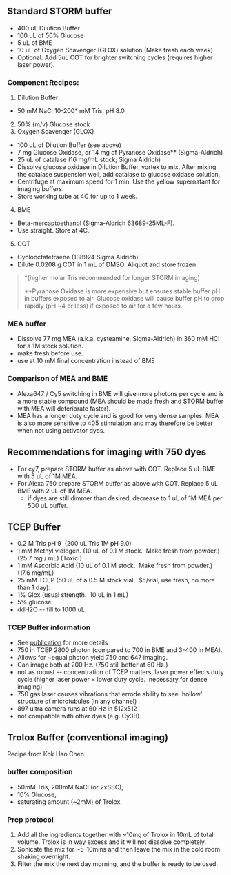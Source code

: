 
## Standard STORM buffer

*   400 uL Dilution Buffer
*   100 uL of 50% Glucose
*   5 uL of BME
*   10 uL of Oxygen Scavenger (GLOX) solution (Make fresh each week)
*   Optional: Add 5uL COT for brighter switching cycles (requires higher laser power).  

### Component Recipes:
1.  Dilution Buffer
  * 50 mM NaCl 10-200* mM Tris, pH 8.0
2.  50% (m/v) Glucose stock 
3.  Oxygen Scavenger (GLOX) 
   * 100 uL of Dilution Buffer (see above) 
   * 7 mg Glucose Oxidase, or 14 mg of Pyranose Oxidase** (Sigma-Aldrich) 
   * 25 uL of catalase (16 mg/mL stock; Sigma Aldrich) 
   * Dissolve glucose oxidase in Dilution Buffer, vortex to mix. After mixing the catalase suspension well, add catalase to glucose oxidase solution.
   * Centrifuge at maximum speed for 1 min.  Use the yellow supernatant for imaging buffers. 
   *  Store working tube at 4C for up to 1 week.
4.  BME
   * Beta-mercaptoethanol (Sigma-Aldrich 63689-25ML-F). 
   * Use straight.  Store at 4C. 
5.  COT 
   * Cyclooctatetraene (138924 Sigma Aldrich).  
   * Dilute 0.0208 g COT in 1 mL of DMSO.  Aliquot and store frozen


> *(higher molar Tris recommended for longer STORM imaging)
> 
> **Pyranose Oxidase is more expensive but ensures stable buffer pH in buffers exposed to air.  Glucose oxidase will cause buffer pH to drop rapidly (pH ~4 or less) if exposed to air for a few hours.  

### MEA buffer
* Dissolve 77 mg MEA (a.k.a. cysteamine, Sigma-Aldrich) in 360 mM HCl for a 1M stock solution.
* make fresh before use.
* use at 10 mM final concentration instead of BME 

### Comparison of MEA and BME
* Alexa647 / Cy5 switching in BME will give more photons per cycle and is a more stable compound (MEA should be made fresh and STORM buffer with MEA will deteriorate faster).  
* MEA has a longer duty cycle and is good for very dense samples.  MEA is also more sensitive to 405 stimulation and may therefore be better when not using activator dyes.  


## Recommendations for imaging with 750 dyes
* For cy7, prepare STORM buffer as above with COT.   Replace 5 uL BME with 5 uL of 1M MEA.
* For Alexa 750 prepare STORM buffer as above with COT. Replace 5 uL BME with 2 uL of 1M MEA.
   - if dyes are still dimmer than desired, decrease to 1 uL of 1M MEA per 500 uL buffer.  

## TCEP Buffer

*   0.2 M Tris pH 9  (200 uL Tris 1M pH 9.0)
*   1 mM Methyl viologen. (10 uL of 0.1 M stock.  Make fresh from powder.) (25.7 mg / mL)  (Toxic!)
*   1 mM Ascorbic Acid (10 uL of 0.1 M stock.  Make fresh from powder.)   (17.6 mg/mL)
*   25 mM TCEP (50 uL of a 0.5 M stock vial.  $5/vial, use fresh, no more than 1 day).
*   1% Glox (usual strength.  10 uL in 1 mL)
*   5% glucose
*   ddH2O -- fill to 1000 uL.

### TCEP Buffer information

*   See [publication][1] for more details
*   750 in TCEP 2800 photon (compared to 700 in BME and 3-400 in MEA).
*   Allows for ~equal photon yield 750 and 647 imaging.
*   Can image both at 200 Hz. (750 still better at 60 Hz.) 
*   not as robust -- concentration of TCEP matters, laser power effects duty cycle (higher laser power = lower duty cycle.  necessary for dense imaging)
*   750 gas laser causes vibrations that errode ability to see 'hollow' structure of microtubules (in any channel)
*   897 ultra camera runs at 60 Hz in 512x512 
*   not compatible with other dyes (e.g. Cy3B). 


 [1]: http://pubs.acs.org/doi/pdf/10.1021/ja3105279

## Trolox Buffer (conventional imaging)
Recipe from Kok Hao Chen
### buffer composition
* 50mM Tris, 200mM NaCl (or 2xSSC), 
* 10% Glucose, 
*  saturating amount (~2mM) of Trolox. 
  
### Prep protocol
1. Add all the ingredients together with ~10mg of Trolox in 10mL of total volume. Trolox is in way excess and it will not dissolve completely. 
2. Sonicate the mix for ~5-10mins and then leave the mix in the cold room shaking overnight. 
3. Filter the mix the next day morning, and the buffer is ready to be used. 